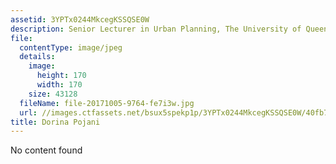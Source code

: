 ```yaml
---
assetid: 3YPTx0244MkcegKSSQSE0W
description: Senior Lecturer in Urban Planning, The University of Queensland
file:
  contentType: image/jpeg
  details:
    image:
      height: 170
      width: 170
    size: 43128
  fileName: file-20171005-9764-fe7i3w.jpg
  url: //images.ctfassets.net/bsux5spekp1p/3YPTx0244MkcegKSSQSE0W/40fb7187ea62b3d11c9b2b291b51d0b6/file-20171005-9764-fe7i3w.jpg
title: Dorina Pojani
---
```

No content found